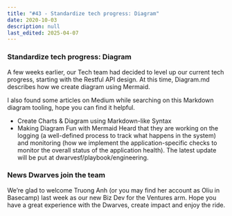 ```yaml
---
title: "#43 - Standardize tech progress: Diagram"
date: 2020-10-03
description: null
last_edited: 2025-04-07
---
```


### Standardize tech progress: Diagram

A few weeks earlier, our Tech team had decided to level up our current tech progress, starting with the Restful API design. At this time, Diagram.md describes how we create diagram using Mermaid.

I also found some articles on Medium while searching on this Markdown diagram tooling, hope you can find it helpful.

- Create Charts & Diagram using Markdown-like Syntax
- Making Diagram Fun with Mermaid
  Heard that they are working on the logging (a well-defined process to track what happens in the system) and monitoring (how we implement the application-specific checks to monitor the overall status of the application health). The latest update will be put at dwarvesf/playbook/engineering.

### News Dwarves join the team

We’re glad to welcome Truong Anh (or you may find her account as Oliu in Basecamp) last week as our new Biz Dev for the Ventures arm. Hope you have a great experience with the Dwarves, create impact and enjoy the ride.
